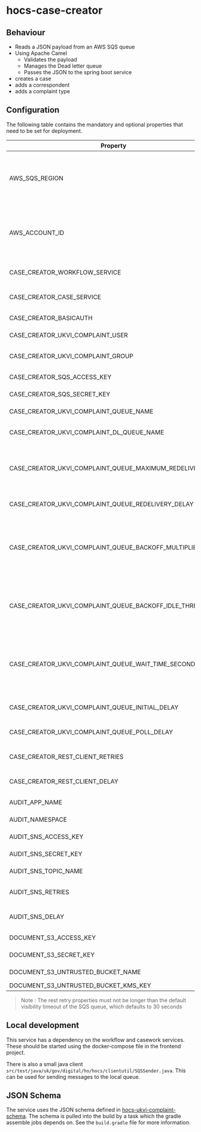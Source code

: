 # hocs-case-creator

## Behaviour

- Reads a JSON payload from an AWS SQS queue
- Using Apache Camel
  - Validates the payload
  - Manages the Dead letter queue
  - Passes the JSON to the spring boot service
- creates a case
- adds a correspondent
- adds a complaint type

## Configuration

The following table contains the mandatory and optional properties that need to be set for deployment.

| Property | Description |Example |Mandatory |
| -------- | -------- |-------- |-------- |
| AWS_SQS_REGION | The DECS AWS region (used by all AWS services, comes from hocs-queue-config map) | eu-west-2   | Yes  |
| AWS_ACCOUNT_ID | The DECS AWS account_Id (used by all AWS services, comes from hocs-queue-config map)  | 1234567   | Yes  |
| CASE_CREATOR_WORKFLOW_SERVICE | The URL of the workflow service  | http://localhost:8091   | Yes  |
| CASE_CREATOR_CASE_SERVICE | The URL of the casework service  | http://localhost:8082   | Yes  |
| CASE_CREATOR_BASICAUTH | The basic auth credentials  | UNSET   | Yes  |
| CASE_CREATOR_UKVI_COMPLAINT_USER | The UKVI System User ID  | UUID   | Yes  |
| CASE_CREATOR_UKVI_COMPLAINT_GROUP | The UKVI System Group ID  | /CMSMNIAZQXMZQ6IGEKTRWA   | Yes  |
| CASE_CREATOR_SQS_ACCESS_KEY | The SQS access key  | 1234   | Yes  |
| CASE_CREATOR_SQS_SECRET_KEY | The SQS secret key  | 1234   | Yes  |
| CASE_CREATOR_UKVI_COMPLAINT_QUEUE_NAME | The UKVI queue name | ukvi-complaint-queue | Yes |
| CASE_CREATOR_UKVI_COMPLAINT_DL_QUEUE_NAME | The UKVI dead letter queue name | ukvi-complaint-queue-dlq | Yes |
| CASE_CREATOR_UKVI_COMPLAINT_QUEUE_MAXIMUM_REDELIVERIES | Sets the maximum number of times a message exchange will be redelivered | 10 | No |
| CASE_CREATOR_UKVI_COMPLAINT_QUEUE_REDELIVERY_DELAY | Sets the initial redelivery delay in milliseconds | 1000 | No |
| CASE_CREATOR_UKVI_COMPLAINT_QUEUE_BACKOFF_MULTIPLIER | Enables exponential backoff and sets the multiplier used to increase the delay between redeliveries | 5 | No |
| CASE_CREATOR_UKVI_COMPLAINT_QUEUE_BACKOFF_IDLE_THRESHOLD | The number of subsequent idle polls that should happen before the backoffMultipler should kick-in. | 1 | No |
| CASE_CREATOR_UKVI_COMPLAINT_QUEUE_WAIT_TIME_SECONDS | The duration (in seconds) for which the call waits for a message to arrive in the queue before returning. | 20 | No |
| CASE_CREATOR_UKVI_COMPLAINT_QUEUE_INITIAL_DELAY | Milliseconds before the first poll starts. | 5000 | No |
| CASE_CREATOR_UKVI_COMPLAINT_QUEUE_POLL_DELAY | Milliseconds before the next poll. | 100 | No |
| CASE_CREATOR_REST_CLIENT_RETRIES |The maximum number of retry attempts | 10 | No |
| CASE_CREATOR_REST_CLIENT_DELAY | The minimum delay between retries. | 1000 | No |
| AUDIT_APP_NAME | The kubernetes namespace | local | Yes |
| AUDIT_NAMESPACE | The kubernetes namespace | local | Yes |
| AUDIT_SNS_ACCESS_KEY | The SNS access key | 12345 | Yes |
| AUDIT_SNS_SECRET_KEY | The SNS secret key | 12345 | Yes |
| AUDIT_SNS_TOPIC_NAME | The SNS Topic Name | hocs-audit-topic | Yes |
| AUDIT_SNS_RETRIES | The maximum number of retry attempts | 10 | No |
| AUDIT_SNS_DELAY | The minimum delay between retries.  | 2000 | No |
| DOCUMENT_S3_ACCESS_KEY | The S3 access key | 12345 | Yes |
| DOCUMENT_S3_SECRET_KEY | The S3 secret key | 12345 | Yes |
| DOCUMENT_S3_UNTRUSTED_BUCKET_NAME | The untrusted bucket name | untrusted-bucket | Yes |
| DOCUMENT_S3_UNTRUSTED_BUCKET_KMS_KEY | The kms key | left blank locally | Yes | 

> Note : The rest retry properties must not be longer than the default visibility timeout of the SQS queue, which defaults to 30 seconds

## Local development

This service has a dependency on the workflow and casework services. These should be started using the docker-compose
file in the frontend project.

There is also a small java client `src/test/java/uk/gov/digital/ho/hocs/clientutil/SQSSender.java`. This can be used for
sending messages to the local queue.

## JSON Schema

The service uses the JSON schema defined
in [hocs-ukvi-complaint-schema](https://github.com/UKHomeOffice/hocs-ukvi-complaint-schema). The schema is pulled into
the build by a task which the gradle assemble jobs depends on. See the `build.gradle` file for more information.
